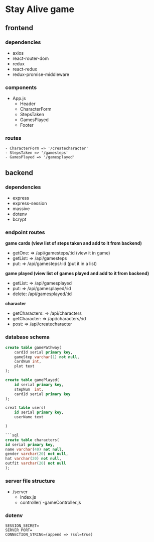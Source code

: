 # Stay Alive game

## frontend

### dependencies
- axios
- react-router-dom
- redux
- react-redux
- redux-promise-middleware

### components
- App.js
    - Header
    - CharacterForm
    - StepsTaken
    - GamesPlayed
    - Footer

### routes
    - CharacterForm => '/createcharacter'
    - StepsTaken => '/gamesteps'
    - GamesPlayed => '/gamesplayed'


## backend

### dependencies
- express
- express-session
- massive
- dotenv
- bcrypt


### endpoint routes

**game cards (view list of steps taken and add to it from backend)**
- getOne: => /api/gamesteps/:id  (view it in game)
- getList: => /api/gamesteps
- put: => /api/gamesteps/:id  (put it in a list)

**game played (view list of games played and add to it from backend)**
- getList: => /api/gamesplayed
- put: => /api/gamesplayed/:id
- delete: /api/gamesplayed/:id

**character**
- getCharacters: => /api/characters
- getCharacter: => /api/characters/:id
- post: => /api/createcharacter


### database schema

```sql
create table gamePathway(
    cardId serial primary key,
    gameStep varchar(1) not null,
    cardNum int,
    plot text
);
```

```sql
create table gamePlayed(
    id serial primary key,
    stepNum  int,
    cardId serial primary key
);
```

```sql
creat table users(
    id serial primary key,
    userName text

)

```sql
create table characters(
id serial primary key,
name varchar(40) not null,
gender varchar(20) not null,
hat varchar(20) not null,
outfit varchar(20) not null
);
```

### server file structure
- /server
    - index.js
    - controller/
        -gameController.js

### dotenv

```text
SESSION_SECRET=
SERVER_PORT=
CONNECTION_STRING=(append => ?ssl=true)
```